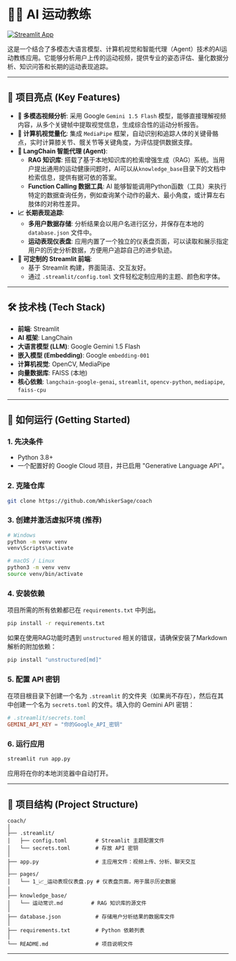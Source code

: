 # 🏃‍♂️ AI 运动教练

[![Streamlit App](https://static.streamlit.io/badges/streamlit_badge_black_white.svg)](https://share.streamlit.io/your_username/your_repository/main/app.py)

这是一个结合了多模态大语言模型、计算机视觉和智能代理（Agent）技术的AI运动教练应用。它能够分析用户上传的运动视频，提供专业的姿态评估、量化数据分析、知识问答和长期的运动表现追踪。



---

## 🌟 项目亮点 (Key Features)

- **🤖 多模态视频分析**: 采用 Google `Gemini 1.5 Flash` 模型，能够直接理解视频内容，从多个关键帧中提取视觉信息，生成综合性的运动分析报告。
- **🦾 计算机视觉量化**: 集成 `MediaPipe` 框架，自动识别和追踪人体的关键骨骼点，实时计算膝关节、髋关节等关键角度，为评估提供数据支撑。
- **🧠 LangChain 智能代理 (Agent)**:
    - **RAG 知识库**: 搭载了基于本地知识库的检索增强生成（RAG）系统。当用户提出通用的运动健康问题时，AI可以从`knowledge_base`目录下的文档中检索信息，提供有据可依的答案。
    - **Function Calling 数据工具**: AI 能够智能调用Python函数（工具）来执行特定的数据查询任务，例如查询某个动作的最大、最小角度，或计算左右肢体的对称性差异。
- **📈 长期表现追踪**:
    - **多用户数据存储**: 分析结果会以用户名进行区分，并保存在本地的 `database.json` 文件中。
    - **运动表现仪表盘**: 应用内置了一个独立的仪表盘页面，可以读取和展示指定用户的历史分析数据，方便用户追踪自己的进步轨迹。
- **🎨 可定制的 Streamlit 前端**:
    - 基于 Streamlit 构建，界面简洁、交互友好。
    - 通过 `.streamlit/config.toml` 文件轻松定制应用的主题、颜色和字体。

---

## 🛠️ 技术栈 (Tech Stack)

- **前端**: Streamlit
- **AI 框架**: LangChain
- **大语言模型 (LLM)**: Google Gemini 1.5 Flash
- **嵌入模型 (Embedding)**: Google `embedding-001`
- **计算机视觉**: OpenCV, MediaPipe
- **向量数据库**: FAISS (本地)
- **核心依赖**: `langchain-google-genai`, `streamlit`, `opencv-python`, `mediapipe`, `faiss-cpu`

---

## 🚀 如何运行 (Getting Started)

### 1. 先决条件
- Python 3.8+
- 一个配置好的 Google Cloud 项目，并已启用 "Generative Language API"。

### 2. 克隆仓库
```bash
git clone https://github.com/WhiskerSage/coach
```

### 3. 创建并激活虚拟环境 (推荐)
```bash
# Windows
python -m venv venv
venv\Scripts\activate

# macOS / Linux
python3 -m venv venv
source venv/bin/activate
```

### 4. 安装依赖
项目所需的所有依赖都已在 `requirements.txt` 中列出。
```bash
pip install -r requirements.txt
```
如果在使用RAG功能时遇到 `unstructured` 相关的错误，请确保安装了Markdown解析的附加依赖：
```bash
pip install "unstructured[md]"
```

### 5. 配置 API 密钥
在项目根目录下创建一个名为 `.streamlit` 的文件夹（如果尚不存在），然后在其中创建一个名为 `secrets.toml` 的文件。填入你的 Gemini API 密钥：

```toml
# .streamlit/secrets.toml
GEMINI_API_KEY = "你的Google_API_密钥"
```

### 6. 运行应用
```bash
streamlit run app.py
```
应用将在你的本地浏览器中自动打开。

---

## 📂 项目结构 (Project Structure)

```
coach/
│
├── .streamlit/
│   ├── config.toml         # Streamlit 主题配置文件
│   └── secrets.toml        # 存放 API 密钥
│
├── app.py                  # 主应用文件：视频上传、分析、聊天交互
│
├── pages/
│   └── 1_📈_运动表现仪表盘.py # 仪表盘页面，用于展示历史数据
│
├── knowledge_base/
│   └── 运动常识.md         # RAG 知识库的源文件
│
├── database.json           # 存储用户分析结果的数据库文件
│
├── requirements.txt        # Python 依赖列表
│
└── README.md               # 项目说明文件
```
---


